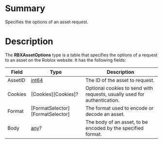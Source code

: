 # Summary
Specifies the options of an asset request.

# Description
The **RBXAssetOptions** type is a table that specifies the options of a request
to an asset on the Roblox website. It has the following fields:

Field          | Type                             | Description
---------------|----------------------------------|------------
AssetID        | [int64](##)                      | The ID of the asset to request.
Cookies        | [Cookies][Cookies]?              | Optional cookies to send with requests, usually used for authentication.
Format         | [FormatSelector][FormatSelector] | The format used to encode or decode an asset.
Body           | [any](##)?                       | The body of an asset, to be encoded by the specified format.
